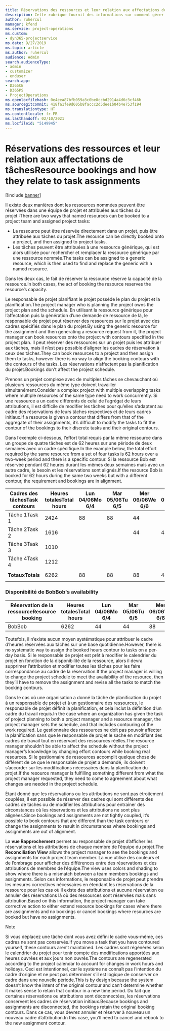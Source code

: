 ```yaml
---
title: Réservations des ressources et leur relation aux affectations de tâches
description: Cette rubrique fournit des informations sur comment gérer les ressources nommées, les réservations des ressources et les affectations de tâches et comment elles sont associées entre elles.
author: ruhercul
manager: kfend
ms.service: project-operations
ms.custom:
- dyn365-projectservice
ms.date: 9/27/2019
ms.topic: article
ms.author: ruhercul
audience: Admin
search.audienceType:
- admin
- customizer
- enduser
search.app:
- D365CE
- D365PS
- ProjectOperations
ms.openlocfilehash: 0e4eea87bfb059a3c0be8ccbd2914a4d6c3cf46b
ms.sourcegitcommit: 418fa1fe9d605b8faccc2d5dee1b04b4e753f194
ms.translationtype: HT
ms.contentlocale: fr-FR
ms.lasthandoff: 02/10/2021
ms.locfileid: "5149945"
---
```

# <a name="resource-bookings-and-how-they-relate-to-task-assignments"></a><span data-ttu-id="255ba-103">Réservations des ressources et leur relation aux affectations de tâches</span><span class="sxs-lookup"><span data-stu-id="255ba-103">Resource bookings and how they relate to task assignments</span></span>

[!include [banner](../includes/psa-now-project-operations.md)]

<span data-ttu-id="255ba-104">Il existe deux manières dont les ressources nommées peuvent être réservées dans une équipe de projet et attribuées aux tâches du projet :</span><span class="sxs-lookup"><span data-stu-id="255ba-104">There are two ways that named resources can be booked to a project team and assigned project tasks:</span></span>

- <span data-ttu-id="255ba-105">La ressource peut être réservée directement dans un projet, puis être attribuée aux tâches du projet.</span><span class="sxs-lookup"><span data-stu-id="255ba-105">The resource can be directly booked onto a project, and then assigned to project tasks.</span></span>
- <span data-ttu-id="255ba-106">Les tâches peuvent être attribuées à une ressource générique, qui est alors utilisée pour rechercher et remplacer la ressource générique par une ressource nommée.</span><span class="sxs-lookup"><span data-stu-id="255ba-106">The tasks can be assigned to a generic resource, which is then used to find and replace the generic with a named resource.</span></span> 

<span data-ttu-id="255ba-107">Dans les deux cas, le fait de réserver la ressource réserve la capacité de la ressource.</span><span class="sxs-lookup"><span data-stu-id="255ba-107">In both cases, the act of booking the resource reserves the resource’s capacity.</span></span>

<span data-ttu-id="255ba-108">Le responsable de projet planifiant le projet possède le plan du projet et la planification.</span><span class="sxs-lookup"><span data-stu-id="255ba-108">The project manager who is planning the project owns the project plan and the schedule.</span></span> <span data-ttu-id="255ba-109">En utilisant la ressource générique pour l’affectation puis la génération d’une demande de ressource de là, le responsable de projet peut réserver des ressources sur le projet avec des cadres spécifiés dans le plan du projet.</span><span class="sxs-lookup"><span data-stu-id="255ba-109">By using the generic resource for the assignment and then generating a resource request from it, the project manager can book resources onto the project with contours specified in the project plan.</span></span> <span data-ttu-id="255ba-110">Il peut réserver des ressources sur un projet puis les attribuer aux tâches, mais il n’est pas possible d’aligner les cadres de réservation à ceux des tâches.</span><span class="sxs-lookup"><span data-stu-id="255ba-110">They can book resources to a project and then assign them to tasks, however there is no way to align the booking contours with the contours of the tasks.</span></span> <span data-ttu-id="255ba-111">Les réservations n’affectent pas la planification du projet.</span><span class="sxs-lookup"><span data-stu-id="255ba-111">Bookings don't affect the project schedule.</span></span>

<span data-ttu-id="255ba-112">Prenons un projet complexe avec de multiples tâches se chevauchant où plusieurs ressources du même type doivent travailler simultanément.</span><span class="sxs-lookup"><span data-stu-id="255ba-112">Consider a complex project with multiple overlapping tasks where multiple resources of the same type need to work concurrently.</span></span> <span data-ttu-id="255ba-113">Si une ressource a un cadre différents de celui de l’agrégat de leurs attributions, il est difficile de modifier les tâches pour qu’elles s’adaptent au cadre des réservations de leurs tâches respectives et de leurs cadres initiaux.</span><span class="sxs-lookup"><span data-stu-id="255ba-113">If a resource is given a contour that differs from that of the aggregate of their assignments, it’s difficult to modify the tasks to fit the contour of the bookings to their discrete tasks and their original contours.</span></span>

<span data-ttu-id="255ba-114">Dans l’exemple ci-dessous, l’effort total requis par la même ressource dans un groupe de quatre tâches est de 62 heures sur une période de deux semaines avec un cadre spécifique.</span><span class="sxs-lookup"><span data-stu-id="255ba-114">In the example below, the total effort required by the same resource from a set of four tasks is 62 hours over a two-week period and there is a specific contour.</span></span> <span data-ttu-id="255ba-115">Si la ressource Bob est réservée pendant 62 heures durant les mêmes deux semaines mais avec un autre cadre, le besoin et les réservations sont alignés.</span><span class="sxs-lookup"><span data-stu-id="255ba-115">If the resource Bob is booked for 62 hours during the same two weeks but with a different contour, the requirement and bookings are in alignment.</span></span>

| <span data-ttu-id="255ba-116">**Cadres des tâches**</span><span class="sxs-lookup"><span data-stu-id="255ba-116">**Task contours**</span></span>    | <span data-ttu-id="255ba-117">**Heures totales**</span><span class="sxs-lookup"><span data-stu-id="255ba-117">**Total hours**</span></span> | <span data-ttu-id="255ba-118">Lun 04/06</span><span class="sxs-lookup"><span data-stu-id="255ba-118">Mo 6/4</span></span> | <span data-ttu-id="255ba-119">Mar 05/06</span><span class="sxs-lookup"><span data-stu-id="255ba-119">Tu 6/5</span></span> | <span data-ttu-id="255ba-120">Mer 06/06</span><span class="sxs-lookup"><span data-stu-id="255ba-120">We 6/6</span></span> | <span data-ttu-id="255ba-121">Jeu 07/06</span><span class="sxs-lookup"><span data-stu-id="255ba-121">Th 6/7</span></span> | <span data-ttu-id="255ba-122">Ven 08/06</span><span class="sxs-lookup"><span data-stu-id="255ba-122">Fr 6/8</span></span> | <span data-ttu-id="255ba-123">Sam 09/06</span><span class="sxs-lookup"><span data-stu-id="255ba-123">Sa 6/9</span></span> | <span data-ttu-id="255ba-124">Dim 10/06</span><span class="sxs-lookup"><span data-stu-id="255ba-124">Su 6/10</span></span> | <span data-ttu-id="255ba-125">Lun 11/06</span><span class="sxs-lookup"><span data-stu-id="255ba-125">Mo 6/11</span></span> | <span data-ttu-id="255ba-126">Mar 12/06</span><span class="sxs-lookup"><span data-stu-id="255ba-126">Tu 6/12</span></span> | <span data-ttu-id="255ba-127">Mer 13/06</span><span class="sxs-lookup"><span data-stu-id="255ba-127">We 6/13</span></span> | <span data-ttu-id="255ba-128">Jeu 14/06</span><span class="sxs-lookup"><span data-stu-id="255ba-128">Th 6/14</span></span> | <span data-ttu-id="255ba-129">Ven 15/06</span><span class="sxs-lookup"><span data-stu-id="255ba-129">Fr 6/15</span></span> |
|----------------------|-----------------|--------|--------|--------|--------|--------|--------|---------|---------|---------|---------|---------|---------|
| <span data-ttu-id="255ba-130">Tâche 1</span><span class="sxs-lookup"><span data-stu-id="255ba-130">Task 1</span></span>               | <span data-ttu-id="255ba-131">24</span><span class="sxs-lookup"><span data-stu-id="255ba-131">24</span></span>              | <span data-ttu-id="255ba-132">8</span><span class="sxs-lookup"><span data-stu-id="255ba-132">8</span></span>      | <span data-ttu-id="255ba-133">8</span><span class="sxs-lookup"><span data-stu-id="255ba-133">8</span></span>      | <span data-ttu-id="255ba-134">4</span><span class="sxs-lookup"><span data-stu-id="255ba-134">4</span></span>      |        |        |        |         |         |         | <span data-ttu-id="255ba-135">4</span><span class="sxs-lookup"><span data-stu-id="255ba-135">4</span></span>       |         |         |
| <span data-ttu-id="255ba-136">Tâche 2</span><span class="sxs-lookup"><span data-stu-id="255ba-136">Task 2</span></span>               | <span data-ttu-id="255ba-137">16</span><span class="sxs-lookup"><span data-stu-id="255ba-137">16</span></span>              |        |        | <span data-ttu-id="255ba-138">4</span><span class="sxs-lookup"><span data-stu-id="255ba-138">4</span></span>      | <span data-ttu-id="255ba-139">4</span><span class="sxs-lookup"><span data-stu-id="255ba-139">4</span></span>      |        |        |         | <span data-ttu-id="255ba-140">8</span><span class="sxs-lookup"><span data-stu-id="255ba-140">8</span></span>       |         |         |         |         |
| <span data-ttu-id="255ba-141">Tâche 3</span><span class="sxs-lookup"><span data-stu-id="255ba-141">Task 3</span></span>               | <span data-ttu-id="255ba-142">10</span><span class="sxs-lookup"><span data-stu-id="255ba-142">10</span></span>              |        |        |        |        | <span data-ttu-id="255ba-143">4</span><span class="sxs-lookup"><span data-stu-id="255ba-143">4</span></span>      |        |         |         | <span data-ttu-id="255ba-144">4</span><span class="sxs-lookup"><span data-stu-id="255ba-144">4</span></span>       |         | <span data-ttu-id="255ba-145">2</span><span class="sxs-lookup"><span data-stu-id="255ba-145">2</span></span>       |         |
| <span data-ttu-id="255ba-146">Tâche 4</span><span class="sxs-lookup"><span data-stu-id="255ba-146">Task 4</span></span>               | <span data-ttu-id="255ba-147">12</span><span class="sxs-lookup"><span data-stu-id="255ba-147">12</span></span>              |        |        |        |        |        |        |         |         |         | <span data-ttu-id="255ba-148">4</span><span class="sxs-lookup"><span data-stu-id="255ba-148">4</span></span>       |         | <span data-ttu-id="255ba-149">8</span><span class="sxs-lookup"><span data-stu-id="255ba-149">8</span></span>       |
|                      |                 |        |        |        |        |        |        |         |         |         |         |         |         |
| <span data-ttu-id="255ba-150">**Totaux**</span><span class="sxs-lookup"><span data-stu-id="255ba-150">**Totals**</span></span>           | <span data-ttu-id="255ba-151">62</span><span class="sxs-lookup"><span data-stu-id="255ba-151">62</span></span>              | <span data-ttu-id="255ba-152">8</span><span class="sxs-lookup"><span data-stu-id="255ba-152">8</span></span>      | <span data-ttu-id="255ba-153">8</span><span class="sxs-lookup"><span data-stu-id="255ba-153">8</span></span>      | <span data-ttu-id="255ba-154">8</span><span class="sxs-lookup"><span data-stu-id="255ba-154">8</span></span>      | <span data-ttu-id="255ba-155">4</span><span class="sxs-lookup"><span data-stu-id="255ba-155">4</span></span>      | <span data-ttu-id="255ba-156">4</span><span class="sxs-lookup"><span data-stu-id="255ba-156">4</span></span>      |        |         | <span data-ttu-id="255ba-157">8</span><span class="sxs-lookup"><span data-stu-id="255ba-157">8</span></span>       | <span data-ttu-id="255ba-158">4</span><span class="sxs-lookup"><span data-stu-id="255ba-158">4</span></span>       | <span data-ttu-id="255ba-159">8</span><span class="sxs-lookup"><span data-stu-id="255ba-159">8</span></span>       | <span data-ttu-id="255ba-160">2</span><span class="sxs-lookup"><span data-stu-id="255ba-160">2</span></span>       | <span data-ttu-id="255ba-161">8</span><span class="sxs-lookup"><span data-stu-id="255ba-161">8</span></span>       |
|                      |                 |        |        |        |        |        |        |         |         |         |         |

### <a name="bobs-availability"></a><span data-ttu-id="255ba-162">Disponibilité de Bob</span><span class="sxs-lookup"><span data-stu-id="255ba-162">Bob's availability</span></span>
| <span data-ttu-id="255ba-163">**Réservation de la ressource**</span><span class="sxs-lookup"><span data-stu-id="255ba-163">**Resource   booking**</span></span> | <span data-ttu-id="255ba-164">**Heures totales**</span><span class="sxs-lookup"><span data-stu-id="255ba-164">**Total hours**</span></span> | <span data-ttu-id="255ba-165">Lun 04/06</span><span class="sxs-lookup"><span data-stu-id="255ba-165">Mo 6/4</span></span> | <span data-ttu-id="255ba-166">Mar 05/06</span><span class="sxs-lookup"><span data-stu-id="255ba-166">Tu 6/5</span></span> | <span data-ttu-id="255ba-167">Mer 06/06</span><span class="sxs-lookup"><span data-stu-id="255ba-167">We 6/6</span></span> | <span data-ttu-id="255ba-168">Jeu 07/06</span><span class="sxs-lookup"><span data-stu-id="255ba-168">Th 6/7</span></span> | <span data-ttu-id="255ba-169">Ven 08/06</span><span class="sxs-lookup"><span data-stu-id="255ba-169">Fr 6/8</span></span> | <span data-ttu-id="255ba-170">Sam 09/06</span><span class="sxs-lookup"><span data-stu-id="255ba-170">Sa 6/9</span></span> | <span data-ttu-id="255ba-171">Dim 10/06</span><span class="sxs-lookup"><span data-stu-id="255ba-171">Su 6/10</span></span> | <span data-ttu-id="255ba-172">Lun 11/06</span><span class="sxs-lookup"><span data-stu-id="255ba-172">Mo 6/11</span></span> | <span data-ttu-id="255ba-173">Mar 12/06</span><span class="sxs-lookup"><span data-stu-id="255ba-173">Tu 6/12</span></span> | <span data-ttu-id="255ba-174">Mer 13/06</span><span class="sxs-lookup"><span data-stu-id="255ba-174">We 6/13</span></span> | <span data-ttu-id="255ba-175">Jeu 14/06</span><span class="sxs-lookup"><span data-stu-id="255ba-175">Th 6/14</span></span> | <span data-ttu-id="255ba-176">Ven 15/06</span><span class="sxs-lookup"><span data-stu-id="255ba-176">Fr 6/15</span></span> |
|------------------------|-----------------|--------|--------|--------|--------|--------|--------|---------|---------|---------|---------|---------|---------|
| <span data-ttu-id="255ba-177">Bob</span><span class="sxs-lookup"><span data-stu-id="255ba-177">Bob</span></span>                    | <span data-ttu-id="255ba-178">62</span><span class="sxs-lookup"><span data-stu-id="255ba-178">62</span></span>              | <span data-ttu-id="255ba-179">4</span><span class="sxs-lookup"><span data-stu-id="255ba-179">4</span></span>      | <span data-ttu-id="255ba-180">4</span><span class="sxs-lookup"><span data-stu-id="255ba-180">4</span></span>      | <span data-ttu-id="255ba-181">8</span><span class="sxs-lookup"><span data-stu-id="255ba-181">8</span></span>      | <span data-ttu-id="255ba-182">8</span><span class="sxs-lookup"><span data-stu-id="255ba-182">8</span></span>      | <span data-ttu-id="255ba-183">8</span><span class="sxs-lookup"><span data-stu-id="255ba-183">8</span></span>      |        |         | <span data-ttu-id="255ba-184">4</span><span class="sxs-lookup"><span data-stu-id="255ba-184">4</span></span>       | <span data-ttu-id="255ba-185">4</span><span class="sxs-lookup"><span data-stu-id="255ba-185">4</span></span>       | <span data-ttu-id="255ba-186">8</span><span class="sxs-lookup"><span data-stu-id="255ba-186">8</span></span>       | <span data-ttu-id="255ba-187">8</span><span class="sxs-lookup"><span data-stu-id="255ba-187">8</span></span>       | <span data-ttu-id="255ba-188">6</span><span class="sxs-lookup"><span data-stu-id="255ba-188">6</span></span>       |

<span data-ttu-id="255ba-189">Toutefois, il n’existe aucun moyen systématique pour attribuer le cadre d’heures réservées aux tâches sur une base quotidienne.</span><span class="sxs-lookup"><span data-stu-id="255ba-189">However, there is no systematic way to assign the booked hours contour to tasks on a per-day basis.</span></span> <span data-ttu-id="255ba-190">Si le responsable de projet est prêt à modifier le calendrier du projet en fonction de la disponibilité de la ressource, alors il devra supprimer l’attribution et modifier toutes les tâches pour les faire correspondance au cadre de la réservation.</span><span class="sxs-lookup"><span data-stu-id="255ba-190">If the project manager is willing to change the project schedule to meet the availability of the resource, then they’ll have to remove the assignment and revise all the tasks to match the booking contours.</span></span>

<span data-ttu-id="255ba-191">Dans le cas où une organisation a donné la tâche de planification du projet à un responsable de projet et à un gestionnaire des ressources, le responsable de projet définit la planification, et cela inclut la définition d’un cadre du travail requis.</span><span class="sxs-lookup"><span data-stu-id="255ba-191">In the case where an organization has given the task of project planning to both a project manager and a resource manager, the project manager sets the schedule, and that includes contouring of the work required.</span></span> <span data-ttu-id="255ba-192">Le gestionnaire des ressources ne doit pas pouvoir affecter la planification sans que le responsable de projet le sache en modifiant des cadres de travail tout en réservant des ressources réelles.</span><span class="sxs-lookup"><span data-stu-id="255ba-192">The resource manager shouldn’t be able to affect the schedule without the project manager’s knowledge by changing effort contours while booking real resources.</span></span> <span data-ttu-id="255ba-193">Si le gestionnaire de ressources accomplit quelque chose de différent de ce que le responsable de projet a demandé, ils doivent s’accorder sur les modifications nécessaires dans la planification du projet.</span><span class="sxs-lookup"><span data-stu-id="255ba-193">If the resource manager is fulfilling something different from what the project manager requested, they need to come to agreement about what changes are needed in the project schedule.</span></span>

<span data-ttu-id="255ba-194">Étant donné que les réservations ou les attributions ne sont pas étroitement couplées, il est possible de réserver des cadres qui sont différents des cadres de tâches ou de modifier les attributions pour entraîner des circonstances où les réservations et les attributions ne sont plus alignées.</span><span class="sxs-lookup"><span data-stu-id="255ba-194">Since bookings and assignments are not tightly coupled, it’s possible to book contours that are different than the task contours or change the assignments to result in circumstances where bookings and assignments are out of alignment.</span></span>

<span data-ttu-id="255ba-195">La **vue Rapprochement** permet au responsable de projet d’afficher les réservations et les attributions de chaque membre de l’équipe du projet.</span><span class="sxs-lookup"><span data-stu-id="255ba-195">The **Reconciliation View** allows the project manager to see the bookings and assignments for each project team member.</span></span> <span data-ttu-id="255ba-196">La vue utilise des couleurs et de l’ombrage pour afficher des différences entre des réservations et des attributions de membres de l’équipe.</span><span class="sxs-lookup"><span data-stu-id="255ba-196">The view uses colors and shading to show where there is a mismatch between a team members bookings and assignments.</span></span> <span data-ttu-id="255ba-197">Selon ces informations, le responsable de projet peut prendre les mesures correctives nécessaires en étendant les réservations de la ressource pour les cas où il existe des attributions et aucune réservation ou annuler des réservations là où des ressources sont réservées mais sans attribution.</span><span class="sxs-lookup"><span data-stu-id="255ba-197">Based on this information, the project manager can take corrective action to either extend resource bookings for cases where there are assignments and no bookings or cancel bookings where resources are booked but have no assignments.</span></span>

> [!NOTE]
> <span data-ttu-id="255ba-198">Si vous déplacez une tâche dont vous avez défini le cadre vous-même, ces cadres ne sont pas conservés.</span><span class="sxs-lookup"><span data-stu-id="255ba-198">If you move a task that you have contoured yourself, these contours aren’t maintained.</span></span> <span data-ttu-id="255ba-199">Les cadres sont régénérés selon le calendrier du projet pour tenir compte des modifications apportées aux heures ouvrées et aux jours non ouvrés.</span><span class="sxs-lookup"><span data-stu-id="255ba-199">The contours are regenerated according to the project calendar to account for changes in work hours and holidays.</span></span> <span data-ttu-id="255ba-200">Ceci est intentionnel, car le système ne connaît pas l’intention du cadre d’origine et ne peut pas déterminer s’il est logique de conserver ce cadre dans une nouvelle période.</span><span class="sxs-lookup"><span data-stu-id="255ba-200">This is by design because the system doesn’t know the intent of the original contour and can’t determine whether it makes sense to retain that contour in a new time period.</span></span> <span data-ttu-id="255ba-201">Du fait que certaines réservations ou attributions sont déconnectées, les réservations conservent les cadres de réservation initiaux.</span><span class="sxs-lookup"><span data-stu-id="255ba-201">Because bookings and assignments are disconnected, the bookings retain the original booking contours.</span></span> <span data-ttu-id="255ba-202">Dans ce cas, vous devrez annuler et réserver à nouveau un nouveau cadre d’attribution.</span><span class="sxs-lookup"><span data-stu-id="255ba-202">In this case, you’ll need to cancel and rebook to the new assignment contour.</span></span>

